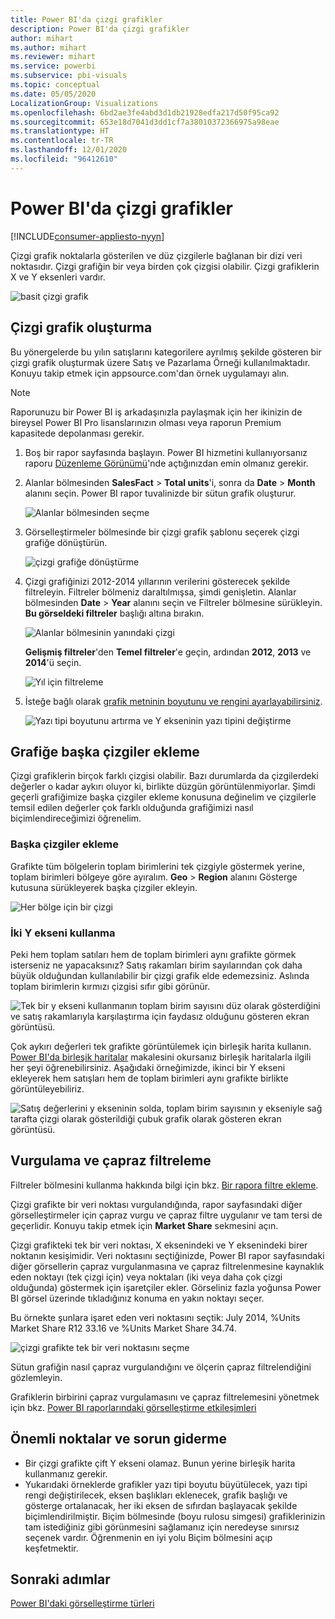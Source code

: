 ```yaml
---
title: Power BI'da çizgi grafikler
description: Power BI'da çizgi grafikler
author: mihart
ms.author: mihart
ms.reviewer: mihart
ms.service: powerbi
ms.subservice: pbi-visuals
ms.topic: conceptual
ms.date: 05/05/2020
LocalizationGroup: Visualizations
ms.openlocfilehash: 6bd2ae3fe4abd3d1db21928edfa217d50f95ca92
ms.sourcegitcommit: 653e18d7041d3dd1cf7a38010372366975a98eae
ms.translationtype: HT
ms.contentlocale: tr-TR
ms.lasthandoff: 12/01/2020
ms.locfileid: "96412610"
---
```

# <a name="line-charts-in-power-bi"></a>Power BI'da çizgi grafikler

[!INCLUDE[consumer-appliesto-nyyn](../includes/consumer-appliesto-nyyn.md)]

Çizgi grafik noktalarla gösterilen ve düz çizgilerle bağlanan bir dizi veri noktasıdır. Çizgi grafiğin bir veya birden çok çizgisi olabilir. Çizgi grafiklerin X ve Y eksenleri vardır. 

![basit çizgi grafik](media/power-bi-line-charts/power-bi-line.png)



## <a name="create-a-line-chart"></a>Çizgi grafik oluşturma
Bu yönergelerde bu yılın satışlarını kategorilere ayrılmış şekilde gösteren bir çizgi grafik oluşturmak üzere Satış ve Pazarlama Örneği kullanılmaktadır. Konuyu takip etmek için appsource.com'dan örnek uygulamayı alın.

> [!NOTE]
> Raporunuzu bir Power BI iş arkadaşınızla paylaşmak için her ikinizin de bireysel Power BI Pro lisanslarınızın olması veya raporun Premium kapasitede depolanması gerekir.

1. Boş bir rapor sayfasında başlayın. Power BI hizmetini kullanıyorsanız raporu [Düzenleme Görünümü](../create-reports/service-interact-with-a-report-in-editing-view.md)'nde açtığınızdan emin olmanız gerekir.

2. Alanlar bölmesinden **SalesFact** \> **Total units**'i, sonra da **Date** > **Month** alanını seçin.  Power BI rapor tuvalinizde bir sütun grafik oluşturur.

    ![Alanlar bölmesinden seçme](media/power-bi-line-charts/power-bi-step1.png)

4. Görselleştirmeler bölmesinde bir çizgi grafik şablonu seçerek çizgi grafiğe dönüştürün. 

    ![çizgi grafiğe dönüştürme](media/power-bi-line-charts/power-bi-convert-to-line.png)
   

4. Çizgi grafiğinizi 2012-2014 yıllarının verilerini gösterecek şekilde filtreleyin. Filtreler bölmeniz daraltılmışsa, şimdi genişletin. Alanlar bölmesinden **Date** \> **Year** alanını seçin ve Filtreler bölmesine sürükleyin. **Bu görseldeki filtreler** başlığı altına bırakın. 
     
    ![Alanlar bölmesinin yanındaki çizgi](media/power-bi-line-charts/power-bi-year-filter.png)

    **Gelişmiş filtreler**'den **Temel filtreler**'e geçin, ardından **2012**, **2013** ve **2014**'ü seçin.

    ![Yıl için filtreleme](media/power-bi-line-charts/power-bi-filter-year.png)

6. İsteğe bağlı olarak [grafik metninin boyutunu ve rengini ayarlayabilirsiniz](power-bi-visualization-customize-title-background-and-legend.md). 

    ![Yazı tipi boyutunu artırma ve Y ekseninin yazı tipini değiştirme](media/power-bi-line-charts/power-bi-line-3years.png)

## <a name="add-additional-lines-to-the-chart"></a>Grafiğe başka çizgiler ekleme
Çizgi grafiklerin birçok farklı çizgisi olabilir. Bazı durumlarda da çizgilerdeki değerler o kadar aykırı oluyor ki, birlikte düzgün görüntülenmiyorlar. Şimdi geçerli grafiğimize başka çizgiler ekleme konusuna değinelim ve çizgilerle temsil edilen değerler çok farklı olduğunda grafiğimizi nasıl biçimlendireceğimizi öğrenelim. 

### <a name="add-additional-lines"></a>Başka çizgiler ekleme
Grafikte tüm bölgelerin toplam birimlerini tek çizgiyle göstermek yerine, toplam birimleri bölgeye göre ayıralım. **Geo** > **Region** alanını Gösterge kutusuna sürükleyerek başka çizgiler ekleyin.

   ![Her bölge için bir çizgi](media/power-bi-line-charts/power-bi-line-regions.png)


### <a name="use-two-y-axes"></a>İki Y ekseni kullanma
Peki hem toplam satıları hem de toplam birimleri aynı grafikte görmek isterseniz ne yapacaksınız? Satış rakamları birim sayılarından çok daha büyük olduğundan kullanılabilir bir çizgi grafik elde edemezsiniz. Aslında toplam birimlerin kırmızı çizgisi sıfır gibi görünür.

   ![Tek bir y ekseni kullanmanın toplam birim sayısını düz olarak gösterdiğini ve satış rakamlarıyla karşılaştırma için faydasız olduğunu gösteren ekran görüntüsü.](media/power-bi-line-charts/power-bi-diverging.png)

Çok aykırı değerleri tek grafikte görüntülemek için birleşik harita kullanın. [Power BI'da birleşik haritalar](power-bi-visualization-combo-chart.md) makalesini okursanız birleşik haritalarla ilgili her şeyi öğrenebilirsiniz. Aşağıdaki örneğimizde, ikinci bir Y ekseni ekleyerek hem satışları hem de toplam birimleri aynı grafikte birlikte görüntüleyebiliriz. 

   ![Satış değerlerini y ekseninin solda, toplam birim sayısının y ekseniyle sağ tarafta çizgi olarak gösterildiği çubuk grafik olarak gösteren ekran görüntüsü.](media/power-bi-line-charts/power-bi-dual-axes.png)

## <a name="highlighting-and-cross-filtering"></a>Vurgulama ve çapraz filtreleme
Filtreler bölmesini kullanma hakkında bilgi için bkz. [Bir rapora filtre ekleme](../create-reports/power-bi-report-add-filter.md).

Çizgi grafikte bir veri noktası vurgulandığında, rapor sayfasındaki diğer görselleştirmeler için çapraz vurgu ve çapraz filtre uygulanır ve tam tersi de geçerlidir. Konuyu takip etmek için **Market Share** sekmesini açın.  

Çizgi grafikteki tek bir veri noktası, X eksenindeki ve Y eksenindeki birer noktanın kesişimidir. Veri noktasını seçtiğinizde, Power BI rapor sayfasındaki diğer görsellerin çapraz vurgulanmasına ve çapraz filtrelenmesine kaynaklık eden noktayı (tek çizgi için) veya noktaları (iki veya daha çok çizgi olduğunda) göstermek için işaretçiler ekler. Görseliniz fazla yoğunsa Power BI görsel üzerinde tıkladığınız konuma en yakın noktayı seçer.

Bu örnekte şunlara işaret eden veri noktasını seçtik: July 2014, %Units Market Share R12 33.16 ve %Units Market Share 34.74.

![çizgi grafikte tek bir veri noktasını seçme](media/power-bi-line-charts/power-bi-single-select.png)

Sütun grafiğin nasıl çapraz vurgulandığını ve ölçerin çapraz filtrelendiğini gözlemleyin.

Grafiklerin birbirini çapraz vurgulamasını ve çapraz filtrelemesini yönetmek için bkz. [Power BI raporlarındaki görselleştirme etkileşimleri](../create-reports/service-reports-visual-interactions.md)

## <a name="considerations-and-troubleshooting"></a>Önemli noktalar ve sorun giderme
* Bir çizgi grafikte çift Y ekseni olamaz.  Bunun yerine birleşik harita kullanmanız gerekir.
* Yukarıdaki örneklerde grafikler yazı tipi boyutu büyütülecek, yazı tipi rengi değiştirilecek, eksen başlıkları eklenecek, grafik başlığı ve gösterge ortalanacak, her iki eksen de sıfırdan başlayacak şekilde biçimlendirilmiştir. Biçim bölmesinde (boyu rulosu simgesi) grafiklerinizin tam istediğiniz gibi görünmesini sağlamanız için neredeyse sınırsız seçenek vardır. Öğrenmenin en iyi yolu Biçim bölmesini açıp keşfetmektir.

## <a name="next-steps"></a>Sonraki adımlar

[Power BI'daki görselleştirme türleri](power-bi-visualization-types-for-reports-and-q-and-a.md)





